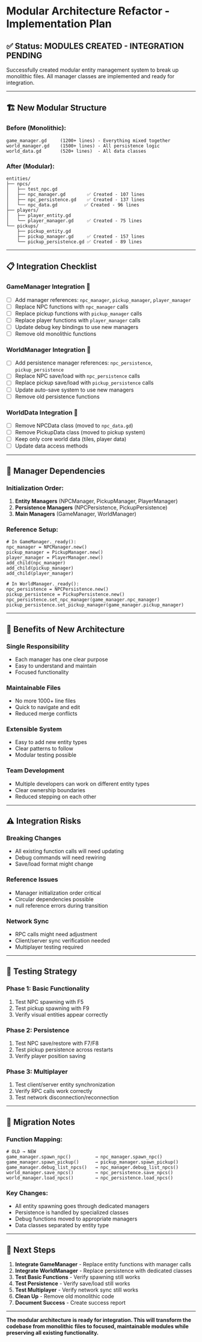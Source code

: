 # Modular Architecture Refactor - Implementation Plan

## ✅ **Status: MODULES CREATED - INTEGRATION PENDING**

Successfully created modular entity management system to break up monolithic files. All manager classes are implemented and ready for integration.

---

## 🏗️ **New Modular Structure**

### **Before (Monolithic):**
```
game_manager.gd     (1200+ lines) - Everything mixed together
world_manager.gd    (1500+ lines) - All persistence logic
world_data.gd       (520+ lines)  - All data classes
```

### **After (Modular):**
```
entities/
├── npcs/
│   ├── test_npc.gd
│   ├── npc_manager.gd        ✅ Created - 107 lines
│   ├── npc_persistence.gd    ✅ Created - 137 lines  
│   └── npc_data.gd          ✅ Created - 96 lines
├── players/
│   ├── player_entity.gd
│   └── player_manager.gd     ✅ Created - 75 lines
└── pickups/
    ├── pickup_entity.gd
    ├── pickup_manager.gd     ✅ Created - 157 lines
    └── pickup_persistence.gd ✅ Created - 89 lines
```

---

## 📋 **Integration Checklist**

### **GameManager Integration** 🔄
- [ ] Add manager references: `npc_manager`, `pickup_manager`, `player_manager`
- [ ] Replace NPC functions with `npc_manager` calls
- [ ] Replace pickup functions with `pickup_manager` calls  
- [ ] Replace player functions with `player_manager` calls
- [ ] Update debug key bindings to use new managers
- [ ] Remove old monolithic functions

### **WorldManager Integration** 🔄  
- [ ] Add persistence manager references: `npc_persistence`, `pickup_persistence`
- [ ] Replace NPC save/load with `npc_persistence` calls
- [ ] Replace pickup save/load with `pickup_persistence` calls
- [ ] Update auto-save system to use new managers
- [ ] Remove old persistence functions

### **WorldData Integration** 🔄
- [ ] Remove NPCData class (moved to `npc_data.gd`)
- [ ] Remove PickupData class (moved to pickup system)
- [ ] Keep only core world data (tiles, player data)
- [ ] Update data access methods

---

## 🔗 **Manager Dependencies**

### **Initialization Order:**
1. **Entity Managers** (NPCManager, PickupManager, PlayerManager)
2. **Persistence Managers** (NPCPersistence, PickupPersistence)  
3. **Main Managers** (GameManager, WorldManager)

### **Reference Setup:**
```gdscript
# In GameManager._ready():
npc_manager = NPCManager.new()
pickup_manager = PickupManager.new()
player_manager = PlayerManager.new()
add_child(npc_manager)
add_child(pickup_manager) 
add_child(player_manager)

# In WorldManager._ready():
npc_persistence = NPCPersistence.new()
pickup_persistence = PickupPersistence.new()
npc_persistence.set_npc_manager(game_manager.npc_manager)
pickup_persistence.set_pickup_manager(game_manager.pickup_manager)
```

---

## 🎯 **Benefits of New Architecture**

### **Single Responsibility**
- Each manager has one clear purpose
- Easy to understand and maintain
- Focused functionality

### **Maintainable Files**
- No more 1000+ line files
- Quick to navigate and edit
- Reduced merge conflicts

### **Extensible System**
- Easy to add new entity types
- Clear patterns to follow
- Modular testing possible

### **Team Development**
- Multiple developers can work on different entity types
- Clear ownership boundaries
- Reduced stepping on each other

---

## ⚠️ **Integration Risks**

### **Breaking Changes**
- All existing function calls will need updating
- Debug commands will need rewiring
- Save/load format might change

### **Reference Issues**
- Manager initialization order critical
- Circular dependencies possible
- null reference errors during transition

### **Network Sync**
- RPC calls might need adjustment
- Client/server sync verification needed
- Multiplayer testing required

---

## 🧪 **Testing Strategy**

### **Phase 1: Basic Functionality**
1. Test NPC spawning with F5
2. Test pickup spawning with F9
3. Verify visual entities appear correctly

### **Phase 2: Persistence**  
1. Test NPC save/restore with F7/F8
2. Test pickup persistence across restarts
3. Verify player position saving

### **Phase 3: Multiplayer**
1. Test client/server entity synchronization
2. Verify RPC calls work correctly
3. Test network disconnection/reconnection

---

## 📝 **Migration Notes**

### **Function Mapping:**
```gdscript
# OLD → NEW
game_manager.spawn_npc()         → npc_manager.spawn_npc()
game_manager.spawn_pickup()      → pickup_manager.spawn_pickup()  
game_manager.debug_list_npcs()   → npc_manager.debug_list_npcs()
world_manager.save_npcs()        → npc_persistence.save_npcs()
world_manager.load_npcs()        → npc_persistence.load_npcs()
```

### **Key Changes:**
- All entity spawning goes through dedicated managers
- Persistence is handled by specialized classes
- Debug functions moved to appropriate managers
- Data classes separated by entity type

---

## 🚀 **Next Steps**

1. **Integrate GameManager** - Replace entity functions with manager calls
2. **Integrate WorldManager** - Replace persistence with dedicated classes  
3. **Test Basic Functions** - Verify spawning still works
4. **Test Persistence** - Verify save/load still works
5. **Test Multiplayer** - Verify network sync still works
6. **Clean Up** - Remove old monolithic code
7. **Document Success** - Create success report

---

**The modular architecture is ready for integration. This will transform the codebase from monolithic files to focused, maintainable modules while preserving all existing functionality.**